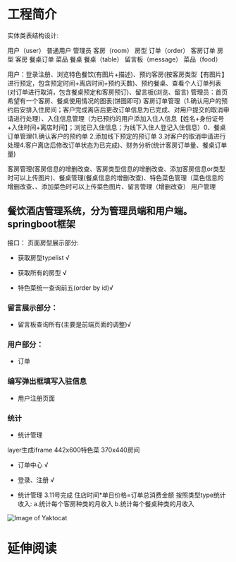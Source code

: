 # 工程简介
实体类表结构设计:

用户（user）
	普通用户
	管理员
客房（room）
	房型
订单（order）
	客房订单
		房型
		客房
	餐桌订单
		菜品
		餐桌
餐桌（table）
留言板（message）
菜品（food）


用户：登录注册、浏览特色餐饮(有图片+描述)、预约客房(按客房类型【有图片】进行预定，包含预定时间+离店时间+预约天数)、预约餐桌、查看个人订单列表(对订单进行取消，包含餐桌预定和客房预订)、留言板(浏览、留言)
管理员：首页希望有一个客房、餐桌使用情况的图表(饼图即可)
客房订单管理（1.确认用户的预约后安排入住房间；客户完成离店后更改订单信息为已完成、对用户提交的取消申请进行处理）、入住信息管理（为已预约的用户添加入住人信息【姓名+身份证号+入住时间+离店时间】；浏览已入住信息；为线下入住人登记入住信息）0、餐桌订单管理(1.确认客户的预约单 2.添加线下预定的预订单 3.对客户的取消申请进行处理4.客户离店后修改订单状态为已完成)、财务分析(统计客房订单量、餐桌订单量)
 
客房管理(客房信息的增删改查、客房类型信息的增删改查、添加客房信息or类型时可以上传图片)、餐桌管理(餐桌信息的增删改查)、特色菜色管理（菜色信息的增删改查、、添加菜色时可以上传菜色图片、留言管理（增删改查）
用户管理



## 餐饮酒店管理系统，分为管理员端和用户端。springboot框架
接口：
页面房型展示部分:
+ 获取房型typelist √
+ 获取所有的房型  √

+ 特色菜统一查询前五(order by id)√


### 留言展示部分：
+ 留言板查询所有(主要是前端页面的调整)√



### 用户部分：
+ 订单
### 编写弹出框填写入驻信息
+ 用户注册页面

### 统计
+ 统计管理

layer生成iframe
442x600特色菜
370x440房间

+ 订单中心 √
+ 登录、注册 √

+ 统计管理 3.11号完成
住店时间*单日价格=订单总消费金额
按照类型type统计收入:
a.统计每个客房种类的月收入
b.统计每个餐桌种类的月收入

![Image of Yaktocat](https://github.com/innocent12/hotel/blob/master/cadc9b0ee4e49cf84f80efd8e59a5a7.png)
# 延伸阅读

